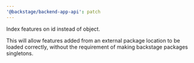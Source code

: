 ```yaml
---
'@backstage/backend-app-api': patch
---
```


Index features on id instead of object.

This will allow features added from an external package location to be loaded correctly,
without the requirement of making backstage packages singletons.
